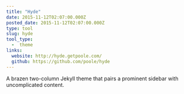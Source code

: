 ```yaml
---
title: "Hyde"
date: 2015-11-12T02:07:00.000Z
posted_date: 2015-11-12T02:07:00.000Z
type: tool
slug: hyde
tool_type: 
  -  theme
links:
  website: http://hyde.getpoole.com/
  github: https://github.com/poole/hyde  
---
```

A brazen two-column Jekyll theme that pairs a prominent sidebar with uncomplicated content.




